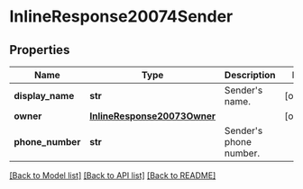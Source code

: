# InlineResponse20074Sender

## Properties
Name | Type | Description | Notes
------------ | ------------- | ------------- | -------------
**display_name** | **str** | Sender&#x27;s name. | [optional] 
**owner** | [**InlineResponse20073Owner**](InlineResponse20073Owner.md) |  | [optional] 
**phone_number** | **str** | Sender&#x27;s phone number. | 

[[Back to Model list]](../README.md#documentation-for-models) [[Back to API list]](../README.md#documentation-for-api-endpoints) [[Back to README]](../README.md)

